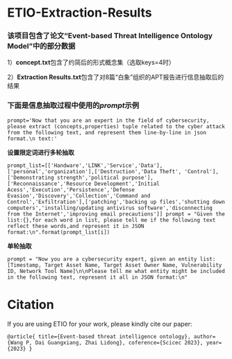 # ETIO-Extraction-Results
### 该项目包含了论文“Event-based Threat Intelligence Ontology Model”中的部分数据

1）**concept.txt**包含了约简后的形式概念集（选取keys=4时）

2）**Extraction Results.txt**包含了对8篇“白象”组织的APT报告进行信息抽取后的结果

### 下面是信息抽取过程中使用的*prompt*示例 

`prompt='Now that you are an expert in the field of cybersecurity, please extract (concepts,properties) tuple related to the cyber attack from the following text, and represent them line-by-line in json format.\n text:'`

**设置限定词进行多轮抽取**

`prompt_list=[['Handware','LINK','Service','Data'],['personal','organization'],['Destruction','Data Theft', 'Control'],['Demonstrating strength','political purpose'],['Reconnaissance','Resource Development','Initial Acess','Execution','Persistence','Defense Evasion','Discovery','Collection','Command and Control','Exfiltration'],['patching','backing up files','shutting down computers','installing/updating antivirus software','disconnecting from the Internet','improving email precautions']]
prompt = "Given the list:{},for each word in list, please tell me if the following text reflect these words,and represent it in JSON format:\n".format(prompt_list[i])`

**单轮抽取**

`prompt = "Now you are a cybersecurity expert, given an entity list: [Timestamp, Target Asset Name, Target Asset Owner Name, Vulnerability ID, Network Tool Name]\n\nPlease tell me what entity might be included in the following text, represent it all in JSON format:\n"`

# Citation

If you are using ETIO for your work, please kindly cite our paper:

`@article{
  title={Event-based threat intelligence ontology},
  author={Wang P, Dai Guangxiang, Zhai Lidong},
  coference={Scicec 2023},
  year={2023}
}`

